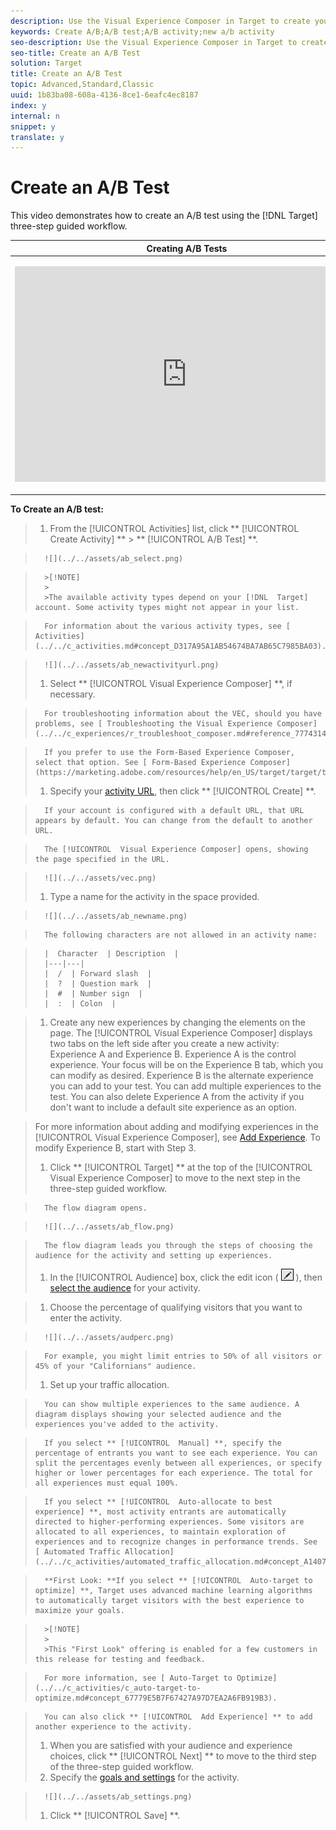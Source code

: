 ```yaml
---
description: Use the Visual Experience Composer in Target to create your test directly on a Target-enabled page and to modify portions of the page within Target.
keywords: Create A/B;A/B test;A/B activity;new a/b activity
seo-description: Use the Visual Experience Composer in Target to create your test directly on a Target-enabled page and to modify portions of the page within Target.
seo-title: Create an A/B Test
solution: Target
title: Create an A/B Test
topic: Advanced,Standard,Classic
uuid: 1b83ba08-608a-4136-8ce1-6eafc4ec8187
index: y
internal: n
snippet: y
translate: y
---
```


# Create an A/B Test

This video demonstrates how to create an A/B test using the [!DNL  Target] three-step guided workflow. 



<table id="table_C56F4BE9B867463380013C584D97DAD2"> 
 <thead> 
  <tr> 
   <th class="entry" colspan="2"> Creating A/B Tests </th> 
   <th colname="col3" class="entry"> 8:36 </th> 
  </tr>
 </thead>
 <tbody> 
  <tr> 
   <td colspan="2"> <p> 
     <div width="550" class="video-iframe"> 
      <iframe src="https://www.youtube.com/embed/JG0dbWDAvtk/" frameborder="0" webkitallowfullscreen="true" mozallowfullscreen="true" oallowfullscreen="true" msallowfullscreen="true" allowfullscreen="allowfullscreen" scrolling="no" width="550" height="345">https://www.youtube.com/embed/JG0dbWDAvtk/</iframe>
     </div> </p> </td> 
   <td colname="col3"> <p> 
     <ul id="ul_B17C3EFA4B664415AE0159E418FF45C4"> 
      <li id="li_916224D2105348BE93D60015B2F43D4F">Create an A/B activity in Adobe Target </li> 
      <li id="li_0FED234A3A054DEAB62C4F58BAB47F7F">Allocate traffic using a manual split or automatic traffic allocation </li> 
     </ul> </p> </td> 
  </tr> 
 </tbody> 
</table>

**To Create an A/B test:** 

>1. From the [!UICONTROL  Activities] list, click ** [!UICONTROL  Create Activity] ** > ** [!UICONTROL  A/B Test] **.

>       ![](../../assets/ab_select.png) 


>       >[!NOTE]
>       >
>       >The available activity types depend on your [!DNL  Target] account. Some activity types might not appear in your list. 


>       For information about the various activity types, see [ Activities](../../c_activities.md#concept_D317A95A1AB54674BA7AB65C7985BA03). 

>       ![](../../assets/ab_newactivityurl.png) 
>1. Select ** [!UICONTROL  Visual Experience Composer] **, if necessary.

>       For troubleshooting information about the VEC, should you have problems, see [ Troubleshooting the Visual Experience Composer](../../c_experiences/r_troubleshoot_composer.md#reference_77743144F10143A3A89D56E116D296E4). 

>       If you prefer to use the Form-Based Experience Composer, select that option. See [ Form-Based Experience Composer](https://marketing.adobe.com/resources/help/en_US/target/target/t_form_experience_composer.html). 
>1. Specify your [ activity URL](../../c_activities/t_test_ab/t_test_create_ab/c_ab_activity_url.md#concept_D28549AAA0A14E3BB5F05F32BE8ABC90), then click ** [!UICONTROL  Create] **.

>       If your account is configured with a default URL, that URL appears by default. You can change from the default to another URL. 

>       The [!UICONTROL  Visual Experience Composer] opens, showing the page specified in the URL. 

>       ![](../../assets/vec.png) 
>1. Type a name for the activity in the space provided.

>       ![](../../assets/ab_newname.png) 

>       The following characters are not allowed in an activity name: 



>       |  Character  | Description  |
>       |---|---|
>       |  /  | Forward slash  |
>       |  ?  | Question mark  |
>       |  #  | Number sign  |
>       |  :  | Colon  |

>1. Create any new experiences by changing the elements on the page.
>   The [!UICONTROL  Visual Experience Composer] displays two tabs on the left side after you create a new activity: Experience A and Experience B. Experience A is the control experience. Your focus will be on the Experience B tab, which you can modify as desired. Experience B is the alternate experience you can add to your test. You can add multiple experiences to the test. You can also delete Experience A from the activity if you don't want to include a default site experience as an option. 

>   For more information about adding and modifying experiences in the [!UICONTROL  Visual Experience Composer], see [ Add Experience](../../c_activities/t_test_ab/t_test_create_ab/t_ab_add_experience.md#task_454646F2895242D3B92DC395A0CE1A00). To modify Experience B, start with Step 3. 
>
>1. Click ** [!UICONTROL  Target] ** at the top of the [!UICONTROL  Visual Experience Composer] to move to the next step in the three-step guided workflow.

>       The flow diagram opens. 

>       ![](../../assets/ab_flow.png) 

>       The flow diagram leads you through the steps of choosing the audience for the activity and setting up experiences. 
>1. In the [!UICONTROL  Audience] box, click the edit icon (  ![](../../assets/icon_edit.png) ), then [ select the audience](../../c_activities/t_test_ab/t_test_create_ab/c_ab_audience.md#concept_A268236C1224451DB7844BF67F41A087) for your activity.

>1. Choose the percentage of qualifying visitors that you want to enter the activity.

>       ![](../../assets/audperc.png) 

>       For example, you might limit entries to 50% of all visitors or 45% of your "Californians" audience. 
>1. Set up your traffic allocation.

>       You can show multiple experiences to the same audience. A diagram displays showing your selected audience and the experiences you've added to the activity. 

>       If you select ** [!UICONTROL  Manual] **, specify the percentage of entrants you want to see each experience. You can split the percentages evenly between all experiences, or specify higher or lower percentages for each experience. The total for all experiences must equal 100%. 

>       If you select ** [!UICONTROL  Auto-allocate to best experience] **, most activity entrants are automatically directed to higher-performing experiences. Some visitors are allocated to all experiences, to maintain exploration of experiences and to recognize changes in performance trends. See [ Automated Traffic Allocation](../../c_activities/automated_traffic_allocation.md#concept_A1407678796B4C569E94CBA8A9F7F5D4). 

>       **First Look: **If you select ** [!UICONTROL  Auto-target to optimize] **, Target uses advanced machine learning algorithms to automatically target visitors with the best experience to maximize your goals. 


>       >[!NOTE]
>       >
>       >This "First Look" offering is enabled for a few customers in this release for testing and feedback.


>       For more information, see [ Auto-Target to Optimize](../../c_activities/c_auto-target-to-optimize.md#concept_67779E5B7F67427A97D7EA2A6FB919B3). 

>       You can also click ** [!UICONTROL  Add Experience] ** to add another experience to the activity. 
>1. When you are satisfied with your audience and experience choices, click ** [!UICONTROL  Next] ** to move to the third step of the three-step guided workflow.
>1. Specify the [ goals and settings](../../c_activities/t_test_ab/t_test_create_ab/r_ab_goals_and_settings.md#reference_B25389FD6F3A4989801E740364B089CC) for the activity.

>       ![](../../assets/ab_settings.png) 
>1. Click ** [!UICONTROL  Save] **.
